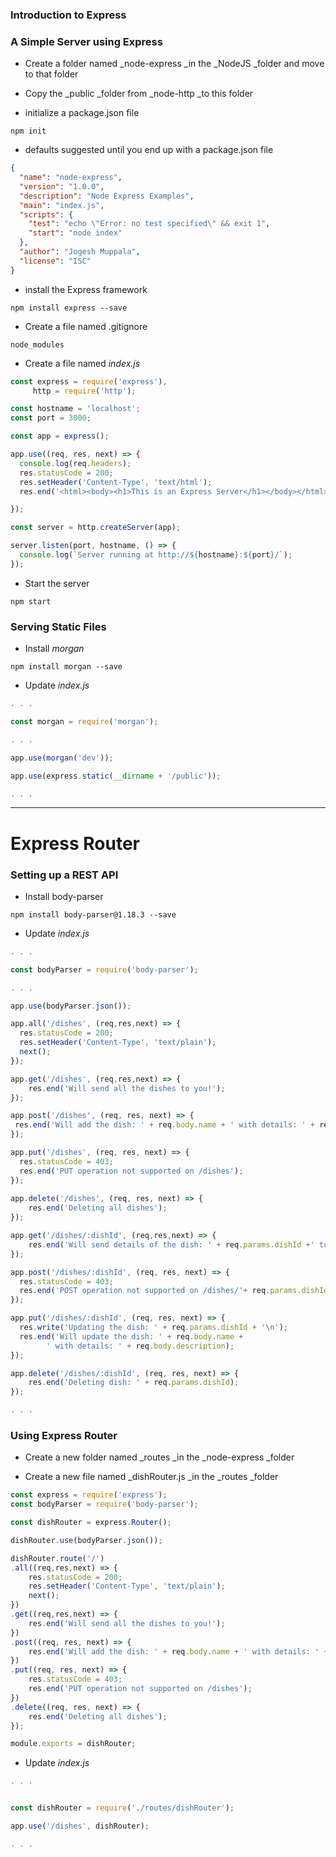 ### Introduction to Express

### A Simple Server using Express

* Create a folder named \_node-express \_in the \_NodeJS \_folder and move to that folder

* Copy the \_public \_folder from \_node-http \_to this folder

* initialize a package.json file

```
npm init
```

* defaults suggested until you end up with a package.json file

```json
{
  "name": "node-express",
  "version": "1.0.0",
  "description": "Node Express Examples",
  "main": "index.js",
  "scripts": {
    "test": "echo \"Error: no test specified\" && exit 1",
    "start": "node index"
  },
  "author": "Jogesh Muppala",
  "license": "ISC"
}
```

* install the Express framework

```
npm install express --save
```

* Create a file named .gitignore

```
node_modules
```

* Create a file named _index.js_

```js
const express = require('express'),
     http = require('http');

const hostname = 'localhost';
const port = 3000;

const app = express();

app.use((req, res, next) => {
  console.log(req.headers);
  res.statusCode = 200;
  res.setHeader('Content-Type', 'text/html');
  res.end('<html><body><h1>This is an Express Server</h1></body></html>');

});

const server = http.createServer(app);

server.listen(port, hostname, () => {
  console.log(`Server running at http://${hostname}:${port}/`);
});
```

* Start the server

```
npm start
```

### Serving Static Files

* Install _morgan_

```
npm install morgan --save
```

* Update _index.js_

```js
. . .

const morgan = require('morgan');

. . .

app.use(morgan('dev'));

app.use(express.static(__dirname + '/public'));

. . .
```

---

# Express Router

### Setting up a REST API

* Install body-parser

```
npm install body-parser@1.18.3 --save
```

* Update _index.js_

```js
. . .

const bodyParser = require('body-parser');

. . .

app.use(bodyParser.json());

app.all('/dishes', (req,res,next) => {
  res.statusCode = 200;
  res.setHeader('Content-Type', 'text/plain');
  next();
});

app.get('/dishes', (req,res,next) => {
    res.end('Will send all the dishes to you!');
});

app.post('/dishes', (req, res, next) => {
 res.end('Will add the dish: ' + req.body.name + ' with details: ' + req.body.description);
});

app.put('/dishes', (req, res, next) => {
  res.statusCode = 403;
  res.end('PUT operation not supported on /dishes');
});
 
app.delete('/dishes', (req, res, next) => {
    res.end('Deleting all dishes');
});

app.get('/dishes/:dishId', (req,res,next) => {
    res.end('Will send details of the dish: ' + req.params.dishId +' to you!');
});

app.post('/dishes/:dishId', (req, res, next) => {
  res.statusCode = 403;
  res.end('POST operation not supported on /dishes/'+ req.params.dishId);
});

app.put('/dishes/:dishId', (req, res, next) => {
  res.write('Updating the dish: ' + req.params.dishId + '\n');
  res.end('Will update the dish: ' + req.body.name + 
        ' with details: ' + req.body.description);
});

app.delete('/dishes/:dishId', (req, res, next) => {
    res.end('Deleting dish: ' + req.params.dishId);
});

. . .
```

### Using Express Router

* Create a new folder named _routes _in the _node-express _folder

* Create a new file named _dishRouter.js _in the _routes _folder

```js
const express = require('express');
const bodyParser = require('body-parser');

const dishRouter = express.Router();

dishRouter.use(bodyParser.json());

dishRouter.route('/')
.all((req,res,next) => {
    res.statusCode = 200;
    res.setHeader('Content-Type', 'text/plain');
    next();
})
.get((req,res,next) => {
    res.end('Will send all the dishes to you!');
})
.post((req, res, next) => {
    res.end('Will add the dish: ' + req.body.name + ' with details: ' + req.body.description);
})
.put((req, res, next) => {
    res.statusCode = 403;
    res.end('PUT operation not supported on /dishes');
})
.delete((req, res, next) => {
    res.end('Deleting all dishes');
});

module.exports = dishRouter;
```

* Update _index.js_

```js
. . .


const dishRouter = require('./routes/dishRouter');

app.use('/dishes', dishRouter);

. . .
```



